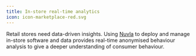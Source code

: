 ```yaml
---
title: In-store real-time analytics
icon: icon-marketplace-red.svg
---
```


Retail stores need data-driven insights. Using [Nuvla](/platform) to deploy and manage in-store software and data provides real-time anonymised behaviour analysis to give a deeper understanding of consumer behaviour.
